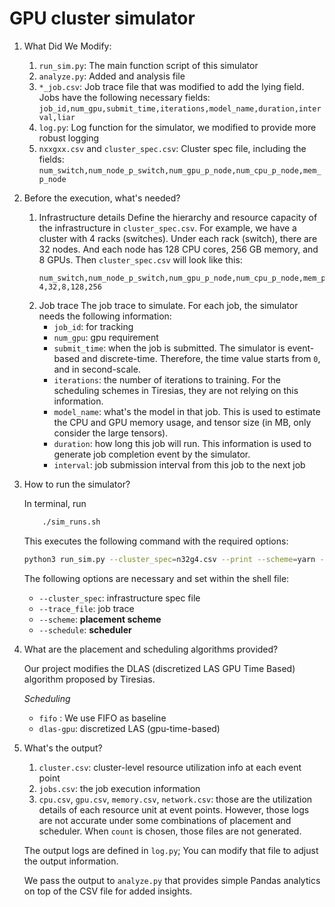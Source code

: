 GPU cluster simulator
===
1. What Did We Modify:
    1. ``run_sim.py``: The main function script of this simulator
    2. ``analyze.py``: Added and analysis file
    3. ``*_job.csv``: Job trace file that was modified to add the lying field. Jobs have the following necessary fields: ``job_id,num_gpu,submit_time,iterations,model_name,duration,interval,liar``
    4. ``log.py``: Log function for the simulator, we modified to provide more robust logging
    5. ``nxxgxx.csv`` and ``cluster_spec.csv``:  Cluster spec file, including the fields: ``num_switch,num_node_p_switch,num_gpu_p_node,num_cpu_p_node,mem_p_node``


2. Before the execution, what's needed?
    1. Infrastructure details
    Define the hierarchy and resource capacity of the infrastructure in ``cluster_spec.csv``. For example, we have a cluster with 4 racks (switches). Under each rack (switch), there are 32 nodes. And each node has 128 CPU cores, 256 GB memory, and 8 GPUs. Then ``cluster_spec.csv`` will look like this:
        ```csv
        num_switch,num_node_p_switch,num_gpu_p_node,num_cpu_p_node,mem_p_node
        4,32,8,128,256
        ```
    2. Job trace
    The job trace to simulate. For each job, the simulator needs the following information:
       * ``job_id``: for tracking
       * ``num_gpu``: gpu requirement
       * ``submit_time``: when the job is submitted. The simulator is event-based and discrete-time. Therefore, the time value starts from ``0``, and in second-scale.
       * ``iterations``: the number of iterations to training. For the scheduling schemes in Tiresias, they are not relying on this information.
       * ``model_name``: what's the model in that job. This is used to estimate the CPU and GPU memory usage, and tensor size (in MB, only consider the large tensors).
       * ``duration``: how long this job will run. This information is used to generate job completion event by the simulator.
       * ``interval``: job submission interval from this job to the next job

3. How to run the simulator?

    In terminal, run
    ```bash
        ./sim_runs.sh
    ```
    This executes the following command with the required options:
    ```bash
    python3 run_sim.py --cluster_spec=n32g4.csv --print --scheme=yarn --trace_file=480_job.csv --schedule=dlas --log_path=test_1
    ```
    The following options are necessary and set within the shell file:
    * ``--cluster_spec``: infrastructure spec file
    * ``--trace_file``: job trace
    * ``--scheme``: **placement scheme**
    * ``--schedule``: **scheduler**

4. What are the placement and scheduling algorithms provided?

    Our project modifies the DLAS (discretized LAS GPU Time Based) algorithm proposed by Tiresias.

    *Scheduling*
    * ``fifo`` : We use FIFO as baseline
    * ``dlas-gpu``: discretized LAS (gpu-time-based)

5. What's the output?
    1. ``cluster.csv``: cluster-level resource utilization info at each event point
    2. ``jobs.csv``: the job execution information
    3. ``cpu.csv``, ``gpu.csv``, ``memory.csv``, ``network.csv``: those are the utilization details of each resource unit at event points. However, those logs are not accurate under some combinations of placement and scheduler. When ``count`` is chosen, those files are not generated.

    The output logs are defined in ``log.py``; You can modify that file to adjust the output information.

    We pass the output to ``analyze.py`` that provides simple Pandas analytics on top of the CSV file for added insights.
